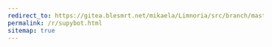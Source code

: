 ```yaml
---
redirect_to: https://gitea.blesmrt.net/mikaela/Limnoria/src/branch/master/Supybot.markdown
permalink: /r/supybot.html
sitemap: true
---
```

